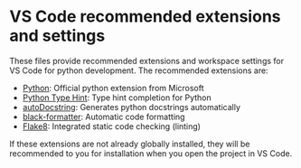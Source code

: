 <!--
Copyright (C) 2024 Mitsubishi Electric Research Laboratories (MERL)

SPDX-License-Identifier: BSD-3-Clause
-->
# VS Code recommended extensions and settings

These files provide recommended extensions and workspace settings for VS Code for python development. The recommended extensions are:

* [Python](https://marketplace.visualstudio.com/items?itemName=ms-python.python"): Official python extension from Microsoft
* [Python Type Hint](https://marketplace.visualstudio.com/items?itemName=njqdev.vscode-python-typehint): Type hint completion for Python
* [autoDocstring](https://marketplace.visualstudio.com/items?itemName=njpwerner.autodocstring): Generates python docstrings automatically
* [black-formatter](https://marketplace.visualstudio.com/items?itemName=ms-python.black-formatter): Automatic code formatting
* [Flake8](https://marketplace.visualstudio.com/items?itemName=ms-python.flake8): Integrated static code checking (linting)

If these extensions are not already globally installed, they will be recommended to you for installation when you open the project in VS Code.
